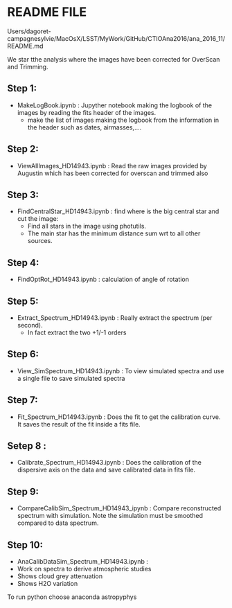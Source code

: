 README FILE
===========
Users/dagoret-campagnesylvie/MacOsX/LSST/MyWork/GitHub/CTIOAna2016/ana_2016_11/README.md


We star tthe analysis where the images have been
corrected for OverScan and Trimming.

## Step 1:

- MakeLogBook.ipynb :  Jupyther notebook making the logbook of the images by reading the fits header of the images.
  - make the list of images making the logbook from the information in the header such as dates, airmasses,.... 

## Step 2:

- ViewAllImages_HD14943.ipynb : Read the raw images provided by Augustin which has been corrected for overscan and trimmed also

## Step 3:

- FindCentralStar_HD14943.ipynb	: find where is the big central star and cut the image:
	- Find all stars in the image using photutils. 
	- The main star has the minimum distance sum wrt to all other sources.

## Step 4:

- FindOptRot_HD14943.ipynb : calculation of angle of rotation

## Step 5:

- Extract_Spectrum_HD14943.ipynb : Really extract the spectrum
(per second). 
	- In fact extract the two +1/-1 orders

## Step 6:
- View_SimSpectrum_HD14943.ipynb : To view simulated spectra and use a single file to save simulated spectra


## Step 7:

- Fit_Spectrum_HD14943.ipynb : Does the fit to get the calibration curve.
   It saves the result of the fit inside a fits file.
   
## Setep 8 :
- Calibrate_Spectrum_HD14943.ipynb : Does the calibration of the dispersive axis on the data and save calibrated data in fits file.

## Step 9:
- CompareCalibSim_Spectrum_HD14943_ipynb : Compare reconstructed spectrum with simulation. Note the simulation must be smoothed compared to data spectrum.


## Step 10:
- AnaCalibDataSim_Spectrum_HD14943.ipynb :
- Work on spectra to derive atmospheric studies
- Shows cloud grey attenuation
- Shows H2O variation

To run python choose anaconda astropyphys
	
